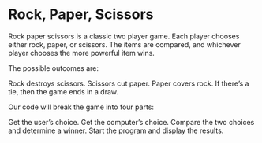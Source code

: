 # Rock, Paper, Scissors

Rock paper scissors is a classic two player game. Each player chooses either rock, paper, or scissors. The items are compared, and whichever player chooses the more powerful item wins.


The possible outcomes are:

Rock destroys scissors.
Scissors cut paper.
Paper covers rock.
If there’s a tie, then the game ends in a draw.


Our code will break the game into four parts:

Get the user’s choice.
Get the computer’s choice.
Compare the two choices and determine a winner.
Start the program and display the results.
